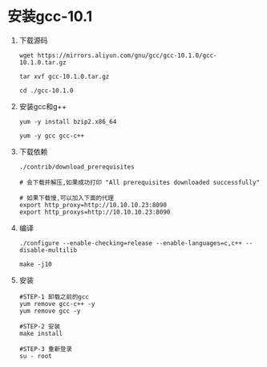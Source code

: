 

# 安装gcc-10.1

1. 下载源码

   ```shell
   wget https://mirrors.aliyun.com/gnu/gcc/gcc-10.1.0/gcc-10.1.0.tar.gz
   
   tar xvf gcc-10.1.0.tar.gz
   
   cd ./gcc-10.1.0
   ```

2. 安装gcc和g++

   ```shell
   yum -y install bzip2.x86_64
   
   yum -y gcc gcc-c++
   ```

3. 下载依赖

   ```shell
   ./contrib/download_prerequisites
   
   # 会下载并解压,如果成功打印 "All prerequisites downloaded successfully"
   
   # 如果下载慢,可以加入下面的代理
   export http_proxy=http://10.10.10.23:8090
   export http_proxys=http://10.10.10.23:8090
   ```

4. 编译

   ```shell
   ./configure --enable-checking=release --enable-languages=c,c++ --disable-multilib
   
   make -j10
   ```

5. 安装

   ```shell
   #STEP-1 卸载之前的gcc
   yum remove gcc-c++ -y
   yum remove gcc -y
   
   #STEP-2 安装
   make install
   
   #STEP-3 重新登录
   su - root
   ```

   